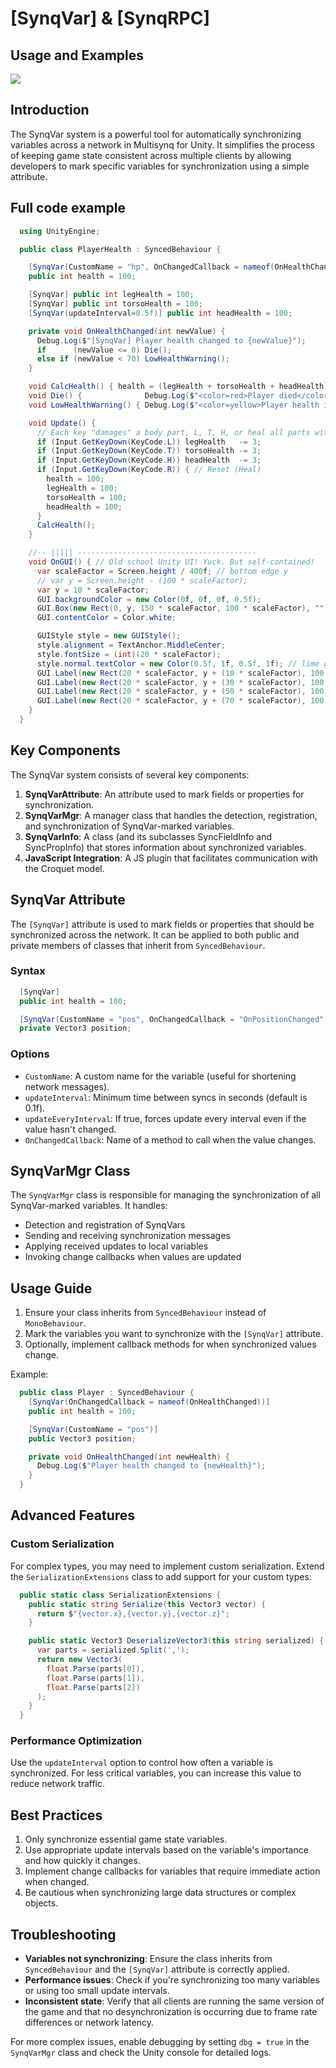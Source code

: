 # [SynqVar] & [SynqRPC]
## Usage and Examples

![](images/image24.png)

## Introduction

The SynqVar system is a powerful tool for automatically synchronizing variables across a network in Multisynq for Unity. It simplifies the process of keeping game state consistent across multiple clients by allowing developers to mark specific variables for synchronization using a simple attribute.

## Full code example

```cs
  using UnityEngine;

  public class PlayerHealth : SyncedBehaviour {

    [SynqVar(CustomName = "hp", OnChangedCallback = nameof(OnHealthChanged) )] 
    public int health = 100;

    [SynqVar] public int legHealth = 100;
    [SynqVar] public int torsoHealth = 100;
    [SynqVar(updateInterval=0.5f)] public int headHealth = 100;

    private void OnHealthChanged(int newValue) {
      Debug.Log($"[SynqVar] Player health changed to {newValue}");
      if      (newValue <= 0) Die();
      else if (newValue < 70) LowHealthWarning();
    }

    void CalcHealth() { health = (legHealth + torsoHealth + headHealth) / 3; }
    void Die() {              Debug.Log($"<color=red>Player died</color> health:{health}"); }
    void LowHealthWarning() { Debug.Log($"<color=yellow>Player health is low</color> health:{health}"); }

    void Update() {
      // Each key "damages" a body part, L, T, H, or heal all parts with R!
      if (Input.GetKeyDown(KeyCode.L)) legHealth   -= 3;
      if (Input.GetKeyDown(KeyCode.T)) torsoHealth -= 3;
      if (Input.GetKeyDown(KeyCode.H)) headHealth  -= 3; 
      if (Input.GetKeyDown(KeyCode.R)) { // Reset (Heal)
        health = 100;
        legHealth = 100;
        torsoHealth = 100;
        headHealth = 100;
      }
      CalcHealth();
    }

    //-- ||||| ----------------------------------------
    void OnGUI() { // Old school Unity UI! Yuck. But self-contained!   =]
      var scaleFactor = Screen.height / 400f; // bottom edge y
      // var y = Screen.height - (100 * scaleFactor);
      var y = 10 * scaleFactor;
      GUI.backgroundColor = new Color(0f, 0f, 0f, 0.5f);
      GUI.Box(new Rect(0, y, 150 * scaleFactor, 100 * scaleFactor), ""); // panel background
      GUI.contentColor = Color.white;

      GUIStyle style = new GUIStyle();
      style.alignment = TextAnchor.MiddleCenter;
      style.fontSize = (int)(20 * scaleFactor);
      style.normal.textColor = new Color(0.5f, 1f, 0.5f, 1f); // lime green
      GUI.Label(new Rect(20 * scaleFactor, y + (10 * scaleFactor), 100 * scaleFactor, 20 * scaleFactor), $" Health: {health.ToString("F1")}",      style);
      GUI.Label(new Rect(20 * scaleFactor, y + (30 * scaleFactor), 100 * scaleFactor, 20 * scaleFactor), $" Leg:    {legHealth.ToString("F1")}",   style);
      GUI.Label(new Rect(20 * scaleFactor, y + (50 * scaleFactor), 100 * scaleFactor, 20 * scaleFactor), $" Torso:  {torsoHealth.ToString("F1")}", style);
      GUI.Label(new Rect(20 * scaleFactor, y + (70 * scaleFactor), 100 * scaleFactor, 20 * scaleFactor), $" Head:   {headHealth.ToString("F1")}",  style);
    }
  }
```

## Key Components

The SynqVar system consists of several key components:

1. **SynqVarAttribute**: An attribute used to mark fields or properties for synchronization.
2. **SynqVarMgr**: A manager class that handles the detection, registration, and synchronization of SynqVar-marked variables.
3. **SynqVarInfo**: A class (and its subclasses SyncFieldInfo and SyncPropInfo) that stores information about synchronized variables.
4. **JavaScript Integration**: A JS plugin that facilitates communication with the Croquet model.

## SynqVar Attribute

The `[SynqVar]` attribute is used to mark fields or properties that should be synchronized across the network. It can be applied to both public and private members of classes that inherit from `SyncedBehaviour`.

### Syntax

```cs
  [SynqVar]
  public int health = 100;

  [SynqVar(CustomName = "pos", OnChangedCallback = "OnPositionChanged", updateInterval = 0.5f)]
  private Vector3 position;
```

### Options

- `CustomName`: A custom name for the variable (useful for shortening network messages).
- `updateInterval`: Minimum time between syncs in seconds (default is 0.1f).
- `updateEveryInterval`: If true, forces update every interval even if the value hasn't changed.
- `OnChangedCallback`: Name of a method to call when the value changes.

## SynqVarMgr Class

The `SynqVarMgr` class is responsible for managing the synchronization of all SynqVar-marked variables. It handles:

- Detection and registration of SynqVars
- Sending and receiving synchronization messages
- Applying received updates to local variables
- Invoking change callbacks when values are updated

## Usage Guide

1. Ensure your class inherits from `SyncedBehaviour` instead of `MonoBehaviour`.
2. Mark the variables you want to synchronize with the `[SynqVar]` attribute.
3. Optionally, implement callback methods for when synchronized values change.

Example:

```cs
  public class Player : SyncedBehaviour {
    [SynqVar(OnChangedCallback = nameof(OnHealthChanged))]
    public int health = 100;

    [SynqVar(CustomName = "pos")]
    public Vector3 position;

    private void OnHealthChanged(int newHealth) {
      Debug.Log($"Player health changed to {newHealth}");
    }
  }
```

## Advanced Features

### Custom Serialization

For complex types, you may need to implement custom serialization. Extend the `SerializationExtensions` class to add support for your custom types:

```cs
  public static class SerializationExtensions {
    public static string Serialize(this Vector3 vector) {
      return $"{vector.x},{vector.y},{vector.z}";
    }

    public static Vector3 DeserializeVector3(this string serialized) {
      var parts = serialized.Split(',');
      return new Vector3(
        float.Parse(parts[0]),
        float.Parse(parts[1]),
        float.Parse(parts[2])
      );
    }
  }
```

### Performance Optimization

Use the `updateInterval` option to control how often a variable is synchronized. For less critical variables, you can increase this value to reduce network traffic.

## Best Practices

1. Only synchronize essential game state variables.
2. Use appropriate update intervals based on the variable's importance and how quickly it changes.
3. Implement change callbacks for variables that require immediate action when changed.
4. Be cautious when synchronizing large data structures or complex objects.

## Troubleshooting

- **Variables not synchronizing**: Ensure the class inherits from `SyncedBehaviour` and the `[SynqVar]` attribute is correctly applied.
- **Performance issues**: Check if you're synchronizing too many variables or using too small update intervals.
- **Inconsistent state**: Verify that all clients are running the same version of the game and that no desynchronization is occurring due to frame rate differences or network latency.

For more complex issues, enable debugging by setting `dbg = true` in the `SynqVarMgr` class and check the Unity console for detailed logs.